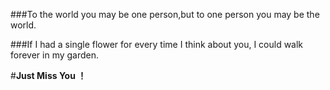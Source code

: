 ###To the world you may be one person,but to one person you may be the world. 


###If I had a single flower for every time I think about you, I could walk forever in my garden. 



#**Just Miss You ！**
